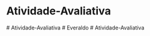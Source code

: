 # Atividade-Avaliativa
#   A t i v i d a d e - A v a l i a t i v a  
 #   E v e r a l d o  
 # Atividade-Avaliativa
